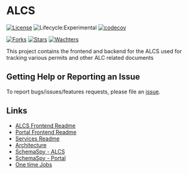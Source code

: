 # ALCS

[![License](https://img.shields.io/badge/License-Apache%202.0-blue.svg)](LICENSE)
![Lifecycle:Experimental](https://img.shields.io/badge/Lifecycle-Experimental-339999)
[![codecov](https://img.shields.io/codeclimate/coverage/bcgov/alcs)](https://codeclimate.com/github/bcgov/alcs)

[![Forks](https://img.shields.io/github/forks/bcgov/alcs.svg)](https://github.com/bcgov/tno/network/members)
[![Stars](https://img.shields.io/github/stars/bcgov/alcs.svg)](https://github.com/bcgov/tno/stargazers)
[![Wachters](https://img.shields.io/github/watchers/bcgov/alcs.svg)](https://github.com/bcgov/tno/watchers)

This project contains the frontend and backend for the ALCS used for tracking various permits and other ALC related documents

## Getting Help or Reporting an Issue

To report bugs/issues/features requests, please file an [issue](https://github.com/bcgov/alcs/issues).

## Links 

- [ALCS Frontend Readme](./alcs-frontend/README.md)
- [Portal Frontend Readme](./portal-frontend/README.md)
- [Services Readme](./services/README.md)
- [Architecture](./docs/architecture.md)
- [SchemaSpy - ALCS](https://bcgov.github.io/alcs/schemaspy/alcs/index.html)
- [SchemaSpy - Portal](https://bcgov.github.io/alcs/schemaspy/portal/index.html)
- [One time Jobs](./docs/jobs.md)
